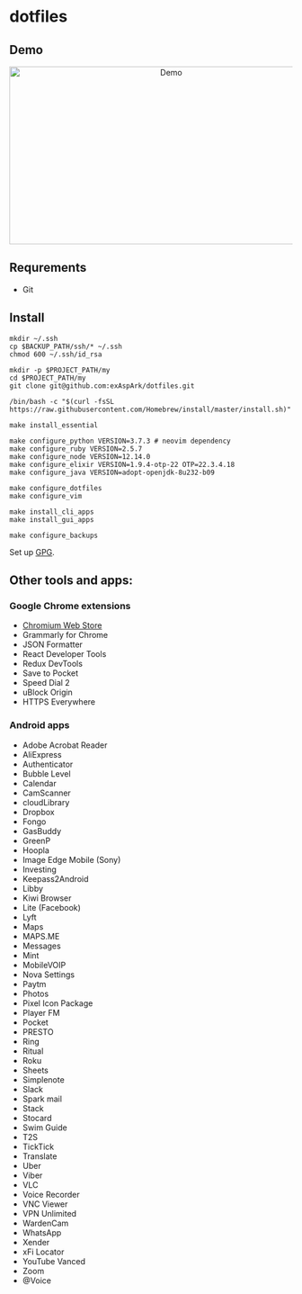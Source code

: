 # dotfiles

## Demo

<a href="https://www.youtube.com/watch?v=XqWLLvihz4Q" align="center"><img src="./img/thumbnail.png" alt="Demo" height="316px" width="560px" ></a>

## Requrements

* Git

## Install

```
mkdir ~/.ssh
cp $BACKUP_PATH/ssh/* ~/.ssh
chmod 600 ~/.ssh/id_rsa

mkdir -p $PROJECT_PATH/my
cd $PROJECT_PATH/my
git clone git@github.com:exAspArk/dotfiles.git

/bin/bash -c "$(curl -fsSL https://raw.githubusercontent.com/Homebrew/install/master/install.sh)"

make install_essential

make configure_python VERSION=3.7.3 # neovim dependency
make configure_ruby VERSION=2.5.7
make configure_node VERSION=12.14.0
make configure_elixir VERSION=1.9.4-otp-22 OTP=22.3.4.18
make configure_java VERSION=adopt-openjdk-8u232-b09

make configure_dotfiles
make configure_vim

make install_cli_apps
make install_gui_apps

make configure_backups
```

Set up [GPG](https://gist.github.com/exAspArk/d5cffe82f3151c40669be1aa4122e952#method-2).

## Other tools and apps:

### Google Chrome extensions

* [Chromium Web Store](https://github.com/NeverDecaf/chromium-web-store)
* Grammarly for Chrome
* JSON Formatter
* React Developer Tools
* Redux DevTools
* Save to Pocket
* Speed Dial 2
* uBlock Origin
* HTTPS Everywhere

### Android apps

* Adobe Acrobat Reader
* AliExpress
* Authenticator
* Bubble Level
* Calendar
* CamScanner
* cloudLibrary
* Dropbox
* Fongo
* GasBuddy
* GreenP
* Hoopla
* Image Edge Mobile (Sony)
* Investing
* Keepass2Android
* Libby
* Kiwi Browser
* Lite (Facebook)
* Lyft
* Maps
* MAPS.ME
* Messages
* Mint
* MobileVOIP
* Nova Settings
* Paytm
* Photos
* Pixel Icon Package
* Player FM
* Pocket
* PRESTO
* Ring
* Ritual
* Roku
* Sheets
* Simplenote
* Slack
* Spark mail
* Stack
* Stocard
* Swim Guide
* T2S
* TickTick
* Translate
* Uber
* Viber
* VLC
* Voice Recorder
* VNC Viewer
* VPN Unlimited
* WardenCam
* WhatsApp
* Xender
* xFi Locator
* YouTube Vanced
* Zoom
* @Voice
